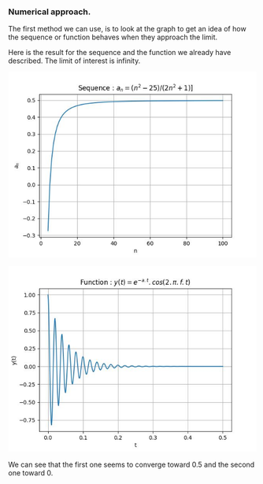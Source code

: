 ### Numerical approach.

The first method we can use, is to look at the graph to get an idea of how the sequence or function behaves when they approach the limit. 

Here is the result for the sequence and the function we already have described. The limit of interest is infinity.

![](num_seq2.jpg)

![](num_funcR2.jpg)

We can see that the first one seems to converge toward 0.5 and the second one toward 0.
